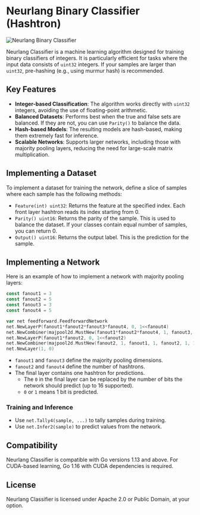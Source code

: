 # Neurlang Binary Classifier (Hashtron)

![Neurlang Binary Classifier](https://rawgithub.com/neurlang/classifier/master/classifier.svg)

Neurlang Classifier is a machine learning algorithm designed for training binary classifiers of integers. It is particularly efficient for tasks where the input data consists of `uint32` integers. If your samples are larger than `uint32`, pre-hashing (e.g., using murmur hash) is recommended.

## Key Features

- **Integer-based Classification**: The algorithm works directly with `uint32` integers, avoiding the use of floating-point arithmetic.
- **Balanced Datasets**: Performs best when the true and false sets are balanced. If they are not, you can use `Parity()` to balance the data.
- **Hash-based Models**: The resulting models are hash-based, making them extremely fast for inference.
- **Scalable Networks**: Supports larger networks, including those with majority pooling layers, reducing the need for large-scale matrix multiplication.

## Implementing a Dataset

To implement a dataset for training the network, define a slice of samples where each sample has the following methods:

- `Feature(int) uint32`: Returns the feature at the specified index. Each front layer hashtron reads its index starting from 0.
- `Parity() uint16`: Returns the parity of the sample. This is used to balance the dataset. If your classes contain equal number of samples, you can return 0.
- `Output() uint16`: Returns the output label. This is the prediction for the sample.

## Implementing a Network

Here is an example of how to implement a network with majority pooling layers:

```go
const fanout1 = 3
const fanout2 = 5
const fanout3 = 3
const fanout4 = 5

var net feedforward.FeedforwardNetwork
net.NewLayerP(fanout1*fanout2*fanout3*fanout4, 0, 1<<fanout4)
net.NewCombiner(majpool2d.MustNew(fanout1*fanout2*fanout4, 1, fanout3, 1, fanout4, 1, 1))
net.NewLayerP(fanout1*fanout2, 0, 1<<fanout2)
net.NewCombiner(majpool2d.MustNew(fanout2, 1, fanout1, 1, fanout2, 1, 1))
net.NewLayer(1, 0)
```

- `fanout1` and `fanout3` define the majority pooling dimensions.
- `fanout2` and `fanout4` define the number of hashtrons.
- The final layer contains one hashtron for predictions.
  - The `0` in the final layer can be replaced by the number of bits the network should predict (up to 16 supported).
  - `0` or `1` means 1 bit is predicted.

### Training and Inference

- Use `net.Tally4(sample, ...)` to tally samples during training.
- Use `net.Infer2(sample)` to predict values from the network.

## Compatibility

Neurlang Classifier is compatible with Go versions 1.13 and above. For CUDA-based learning, Go 1.16 with CUDA dependencies is required.

## License

Neurlang Classifier is licensed under Apache 2.0 or Public Domain, at your option.

